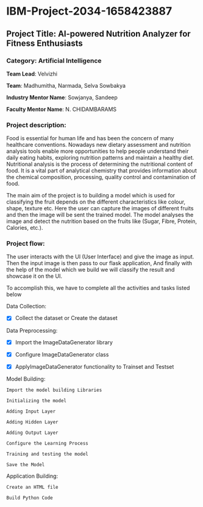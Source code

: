 # IBM-Project-2034-1658423887

## Project Title: AI-powered Nutrition Analyzer for Fitness Enthusiasts

### Category: Artificial Intelligence

**Team Lead**: Velvizhi

**Team**: Madhumitha, Narmada, Selva Sowbakya

**Industry Mentor Name**: Sowjanya, Sandeep

**Faculty Mentor Name**: N. CHIDAMBARAMS

### Project description:

Food is essential for human life and has been the concern of many healthcare conventions. Nowadays new dietary assessment and nutrition analysis tools enable more opportunities to help people understand their daily eating habits, exploring nutrition patterns and maintain a healthy diet. Nutritional analysis is the process of determining the nutritional content of food. It is a vital part of analytical chemistry that provides information about the chemical composition, processing, quality control and contamination of food.

The main aim of the project is to building a model which is used for classifying the fruit depends on the different characteristics like colour, shape, texture etc. Here the user can capture the images of different fruits and then the image will be sent the trained model. The model analyses the image and detect the nutrition based on the fruits like (Sugar, Fibre, Protein, Calories, etc.).

### Project flow:

The user interacts with the UI (User Interface) and give the image as input.
Then the input image is then pass to our flask application,
And finally with the help of the model which we build we will classify the result and showcase it on the UI.

To accomplish this, we have to complete all the activities and tasks listed below

Data Collection:

- [x] Collect the dataset or Create the dataset

Data Preprocessing:

- [x] Import the ImageDataGenerator library

- [x] Configure ImageDataGenerator class

- [x] ApplyImageDataGenerator functionality to Trainset and Testset

Model Building:

    Import the model building Libraries

    Initializing the model

    Adding Input Layer

    Adding Hidden Layer

    Adding Output Layer

    Configure the Learning Process

    Training and testing the model

    Save the Model

 Application Building:

    Create an HTML file

    Build Python Code






